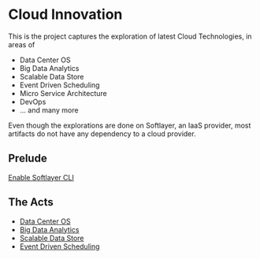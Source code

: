 
# Cloud Innovation

This is the project captures the exploration of latest Cloud Technologies, in areas of 

* Data Center OS
* Big Data Analytics
* Scalable Data Store
* Event Driven Scheduling
* Micro Service Architecture
* DevOps
* ... and many more

Even though the explorations are done on Softlayer, an IaaS provider, most artifacts do not have any dependency to a cloud provider.


## Prelude

[Enable Softlayer CLI](softlayer/README_softlayer.md)


## The Acts 

* [Data Center OS](dcos/README_dcos.md)
* [Big Data Analytics](bigdata/README_bigdata.md)
* [Scalable Data Store](datastore/README_datastore.md)
* [Event Driven Scheduling](event/README_event.md)
